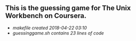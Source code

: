 ## This is the guessing game for The Unix Workbench on Coursera.
- *makefile created 2018-04-22 03:10*
- *guessinggame.sh contains 23 lines of code*
